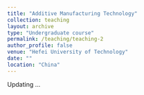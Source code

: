 ```yaml
---
title: "Additive Manufacturing Technology"
collection: teaching
layout: archive
type: "Undergraduate course"
permalink: /teaching/teaching-2
author_profile: false
venue: "Hefei University of Technology"
date: ""
location: "China"
---
```

Updating ...

